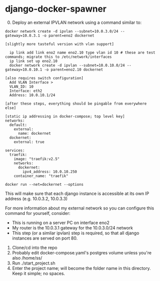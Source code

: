 # django-docker-spawner

0. Deploy an external IPVLAN network using a command similar to:

```docker network create -d ipvlan --subnet=10.0.3.0/24 --gateway=10.0.3.1 -o parent=eno2 dockernet```

```
[slightly more tasteful version with vlan support]

  ip link add link eno2 name eno2.10 type vlan id 10 # these are test commands; migrate this to /etc/network/interfaces
  ip link set up eno2.10
  docker network create -d ipvlan --subnet=10.0.10.0/24 --gateway=10.0.10.1 -o parent=eno2.10 dockernet

[also requires switch configuration]
  Add VLAN Interface >
  VLAN_ID: 10
  Interface: eth2
  Address: 10.0.10.1/24
  
[after these steps, everything should be pingable from everywhere else]

[static ip addressing in docker-compose; top level key]
networks:
  default:
    external:
      name: dockernet
  dockernet:
    external: true

services:
  traefik:
    image: "traefik:v2.5"
    networks:
      dockernet:
        ipv4_address: 10.0.10.250
    container_name: "traefik"

```

```docker run --net=dockernet --options```

This will make sure that each django instance is accessible at its own IP address (e.g. 10.0.3.2, 10.0.3.3)

For more information about my external network so you can configure this command for yourself, consider:

- This is running on a server PC on interface eno2
- My router is the 10.0.3.1 gateway for the 10.0.3.0/24 network
- This step (or a similar ipvlan) step is required, so that all django instances are served on port 80.

1. Clone/cd into the repo
2. Probably edit docker-compose.yaml's postgres volume unless you're also /home/ss/
3. Run ./start_project.sh
4. Enter the project name; will become the folder name in this directory. Keep it simple; no spaces.

